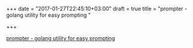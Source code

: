 +++
date = "2017-01-27T22:45:10+03:00"
draft = true
title = "prompter - golang utility for easy prompting "

+++

<p><a href="https://t.co/GZvx2KBxTP">prompter - golang utility for easy prompting </a></p>
